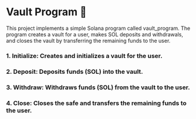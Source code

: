 # Vault Program 🔐

This project implements a simple Solana program called vault_program. The program creates a vault for a user, makes SOL deposits and withdrawals, and closes the vault by transferring the remaining funds to the user.

### 1. Initialize: Creates and initializes a vault for the user.
### 2. Deposit: Deposits funds (SOL) into the vault.
### 3. Withdraw: Withdraws funds (SOL) from the vault to the user.
### 4. Close: Closes the safe and transfers the remaining funds to the user.

